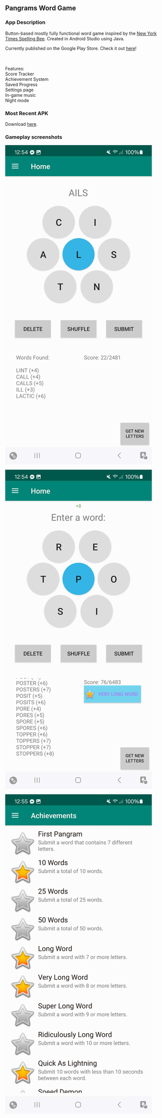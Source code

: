 ## Pangrams Word Game

### App Description
Button-based mostly fully functional word game inspired by the <a href = "https://www.nytimes.com/puzzles/spelling-bee">New York Times Spelling Bee</a>. Created in Android Studio using Java. 

Currently published on the Google Play Store. Check it out <a href = "https://play.google.com/store/apps/details?id=com.pangramsgame.firstapp">here</a>!

<br><br>Features: <br>Score Tracker<br>Achievement System<br>Saved Progress<br>
Settings page<br>In-game music<br>Night mode

### Most Recent APK
Download <a href = "https://github.com/lo-maxwell/PangramsGame/blob/master/app-debug.apk">here</a>.

### Gameplay screenshots
![Gameplay screenshot 1](screenshots/1.jpg)

![Gameplay screenshot 2](screenshots/2.jpg)

![Gameplay screenshot 3](screenshots/3.jpg)
